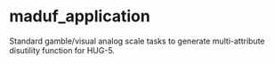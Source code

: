 # maduf_application
Standard gamble/visual analog scale tasks to generate multi-attribute disutility function for HUG-5.
